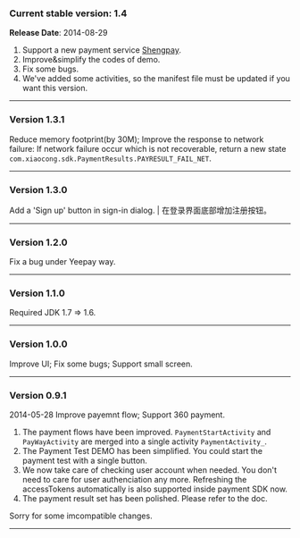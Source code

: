 ### Current stable version: 1.4

**Release Date**: 2014-08-29

1. Support a new payment service [Shengpay](https://www.shengpay.com/).
1. Improve&simplify the codes of demo.
1. Fix some bugs.
1. We've added some activities, so the manifest file must be updated if you want this version.

----

### Version 1.3.1

Reduce memory footprint(by 30M);
Improve the response to network failure: If network failure occur which is not recoverable, return a new state `com.xiaocong.sdk.PaymentResults.PAYRESULT_FAIL_NET`.

----


### Version 1.3.0

Add a 'Sign up' button in sign-in dialog. | 在登录界面底部增加注册按钮。

----

### Version 1.2.0

Fix a bug under Yeepay way.

----

### Version 1.1.0

Required JDK 1.7 => 1.6.

----

### Version 1.0.0

Improve UI; Fix some bugs; Support small screen.

----

### Version 0.9.1

2014-05-28
Improve payemnt flow; Support 360 payment.

1. The payment flows have been improved. `PaymentStartActivity` and `PayWayActivity` are merged into a single activity `PaymentActivity_`.
1. The Payment Test DEMO has been simplified. You could start the payment test with a single button.
1. We now take care of checking user account when needed. You don't need to care for user authenciation any more. Refreshing the accessTokens automatically is also supported inside payment SDK now.
1. The payment result set has been polished. Please refer to the doc.

Sorry for some imcompatible changes.

----









